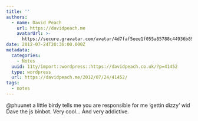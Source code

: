 ```yaml
---
title: ''
authors:
  - name: David Peach
    url: https://davidpeach.me
    avatarUrl: >-
      https://secure.gravatar.com/avatar/4d7faf5eee1f055a85788c44936b8995eaab6dfb004e7854ec747ccb272e91ee?s=96&d=mm&r=g
date: 2012-07-24T20:36:00.000Z
metadata:
  categories:
    - Notes
  uuid: 11ty/import::wordpress::https://davidpeach.co.uk/?p=41452
  type: wordpress
  url: https://davidpeach.me/2012/07/24/41452/
tags:
  - notes
---
```

@phuunet a little birdy tells me you are responsible for me ‘gettin dizzy’ wid Dave the js binbot. Very cool… And very addictive.